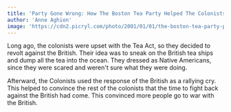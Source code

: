 ```yaml
---
title: 'Party Gone Wrong: How The Boston Tea Party Helped The Colonists'
author: 'Anne Aghion'
image: 'https://cdn2.picryl.com/photo/2001/01/01/the-boston-tea-party-painting-7650cb-1024.jpg'
---
```

Long ago, the colonists were upset with the Tea Act, so they decided to revolt against the British. Their idea was to sneak on the British tea ships and dump all the tea into the ocean. They dressed as Native Americans, since they were scared and weren't sure what they were doing.

Afterward, the Colonists used the response of the British as a rallying cry. This helped to convince the rest of the colonists that the time to fight back against the British had come. This convinced more people go to war with the British.